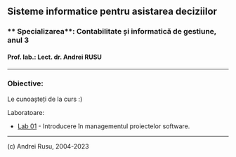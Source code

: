 ## Sisteme informatice pentru asistarea deciziilor

### ** Specializarea**: Contabilitate și informatică de gestiune, anul 3

#### Prof. lab.: Lect. dr. Andrei RUSU

---

### Obiective:

Le cunoașteți de la curs :) 

Laboratoare:

* [Lab 01](LC-info1-lab-00.html) - Introducere în managementul proiectelor software. 
 

---

(c) Andrei Rusu, 2004-2023